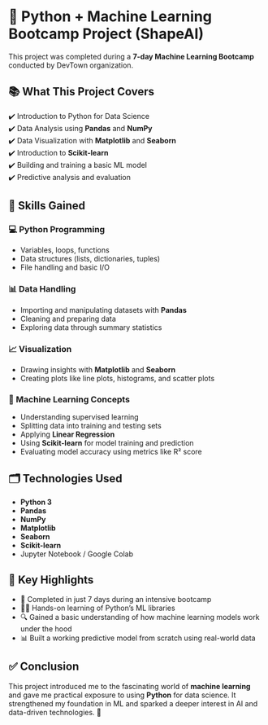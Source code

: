 # 🤖 Python + Machine Learning Bootcamp Project (ShapeAI)

This project was completed during a **7-day Machine Learning Bootcamp** conducted by DevTown organization. 

## 📚 What This Project Covers

✔️ Introduction to Python for Data Science  
✔️ Data Analysis using **Pandas** and **NumPy**  
✔️ Data Visualization with **Matplotlib** and **Seaborn**  
✔️ Introduction to **Scikit-learn**  
✔️ Building and training a basic ML model  
✔️ Predictive analysis and evaluation

## 🧠 Skills Gained

### 💻 Python Programming
- Variables, loops, functions
- Data structures (lists, dictionaries, tuples)
- File handling and basic I/O

### 📊 Data Handling
- Importing and manipulating datasets with **Pandas**
- Cleaning and preparing data
- Exploring data through summary statistics

### 📈 Visualization
- Drawing insights with **Matplotlib** and **Seaborn**
- Creating plots like line plots, histograms, and scatter plots

### 🤖 Machine Learning Concepts
- Understanding supervised learning
- Splitting data into training and testing sets
- Applying **Linear Regression**
- Using **Scikit-learn** for model training and prediction
- Evaluating model accuracy using metrics like R² score

## 🗂️ Technologies Used

- **Python 3**
- **Pandas**
- **NumPy**
- **Matplotlib**
- **Seaborn**
- **Scikit-learn**
- Jupyter Notebook / Google Colab

## 📌 Key Highlights

- 🚀 Completed in just 7 days during an intensive bootcamp
- 👨‍💻 Hands-on learning of Python’s ML libraries
- 🔍 Gained a basic understanding of how machine learning models work under the hood
- 📊 Built a working predictive model from scratch using real-world data

## ✅ Conclusion

This project introduced me to the fascinating world of **machine learning** and gave me practical exposure to using **Python** for data science. It strengthened my foundation in ML and sparked a deeper interest in AI and data-driven technologies. 🌟
